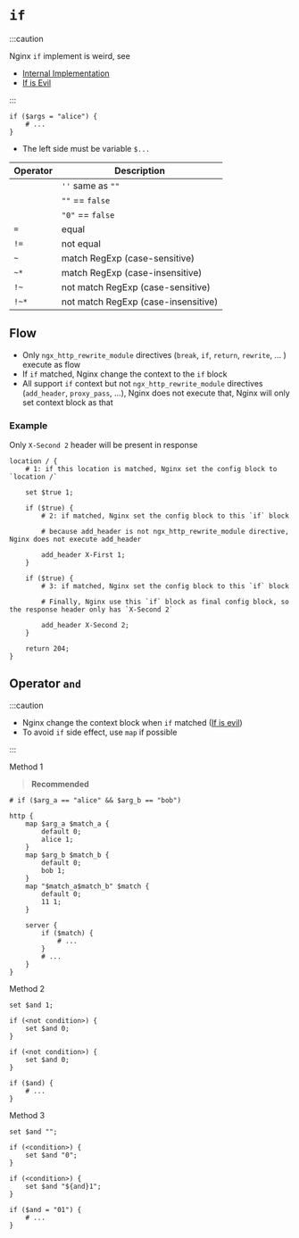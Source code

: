 # `if`

:::caution

Nginx `if` implement is weird, see

- [Internal Implementation](https://nginx.org/en/docs/http/ngx_http_rewrite_module.html#internals)
- [If is Evil](https://www.nginx.com/resources/wiki/start/topics/depth/ifisevil/)

:::

```nginx
if ($args = "alice") {
    # ...
}
```

- The left side must be variable `$...`

Operator | Description
-|-
|| `''` same as `""`
|| `""` == `false`
|| `"0"` == `false`
`=` | equal
`!=` | not equal
`~` | match RegExp (case-sensitive)
`~*` | match RegExp (case-insensitive)
`!~` | not match RegExp (case-sensitive)
`!~*` | not match RegExp (case-insensitive)

## Flow

- Only `ngx_http_rewrite_module` directives (`break`, `if`, `return`, `rewrite`, ... ) execute as flow
- If `if` matched, Nginx change the context to the `if` block
- All support `if` context but not `ngx_http_rewrite_module` directives (`add_header`, `proxy_pass`, ...), Nginx does not execute that, Nginx will only set context block as that

### Example

Only `X-Second 2` header will be present in response

```nginx
location / {
    # 1: if this location is matched, Nginx set the config block to `location /`

    set $true 1;

    if ($true) {
        # 2: if matched, Nginx set the config block to this `if` block

        # because add_header is not ngx_http_rewrite_module directive, Nginx does not execute add_header

        add_header X-First 1;
    }

    if ($true) {
        # 3: if matched, Nginx set the config block to this `if` block

        # Finally, Nginx use this `if` block as final config block, so the response header only has `X-Second 2`

        add_header X-Second 2;
    }

    return 204;
}
```

## Operator `and`

:::caution

- Nginx change the context block when `if` matched ([If is evil](https://www.nginx.com/resources/wiki/start/topics/depth/ifisevil/))
- To avoid `if` side effect, use `map` if possible

:::

Method 1

> **Recommended**

```nginx
# if ($arg_a == "alice" && $arg_b == "bob")

http {
    map $arg_a $match_a {
        default 0;
        alice 1;
    }
    map $arg_b $match_b {
        default 0;
        bob 1;
    }
    map "$match_a$match_b" $match {
        default 0;
        11 1;
    }

    server {
        if ($match) {
            # ...
        }
        # ...
    }
}
```

Method 2

```nginx
set $and 1;

if (<not condition>) {
    set $and 0;
}

if (<not condition>) {
    set $and 0;
}

if ($and) {
    # ...
}
```

Method 3

```nginx
set $and "";

if (<condition>) {
    set $and "0";
}

if (<condition>) {
    set $and "${and}1";
}

if ($and = "01") {
    # ...
}
```
